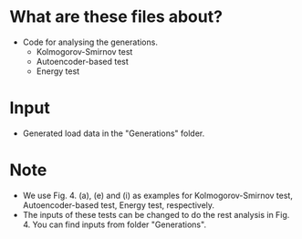 # What are these files about?
- Code for analysing the generations.
    * Kolmogorov-Smirnov test
    * Autoencoder-based test
    * Energy test
# Input
- Generated load data in the "Generations" folder.

# Note
- We use Fig. 4. (a), (e) and (i) as examples for Kolmogorov-Smirnov test, Autoencoder-based test, Energy test, respectively.
- The inputs of these tests can be changed to do the rest analysis in Fig. 4. You can find inputs from folder "Generations".
